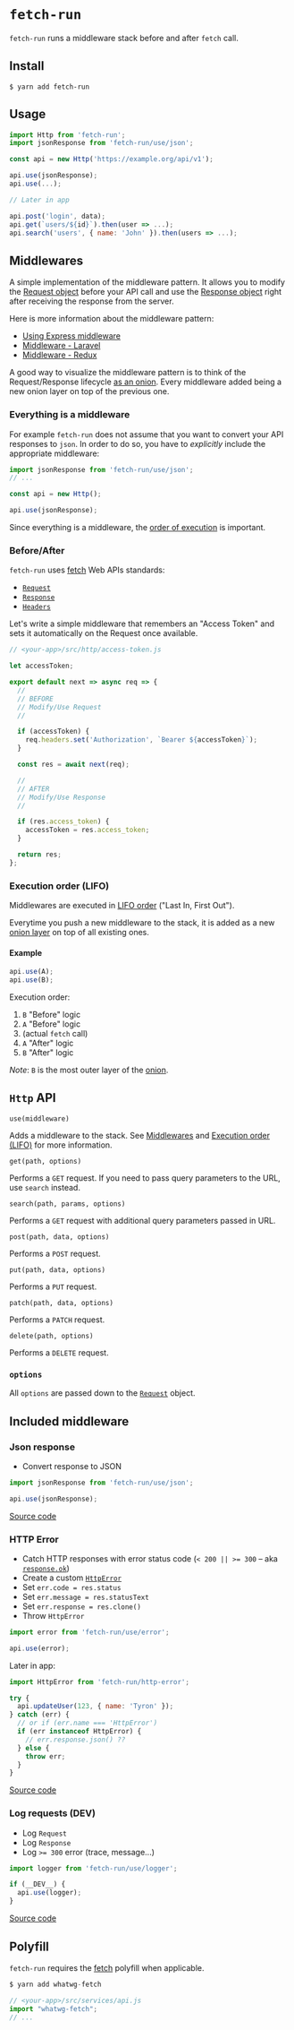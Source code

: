 # `fetch-run`

`fetch-run` runs a middleware stack before and after `fetch` call.

## Install

```
$ yarn add fetch-run
```

## Usage

```js
import Http from 'fetch-run';
import jsonResponse from 'fetch-run/use/json';

const api = new Http('https://example.org/api/v1');

api.use(jsonResponse);
api.use(...);

// Later in app

api.post('login', data);
api.get(`users/${id}`).then(user => ...);
api.search('users', { name: 'John' }).then(users => ...);
```

## Middlewares

A simple implementation of the middleware pattern. It allows you to modify the [Request object](https://developer.mozilla.org/en-US/docs/Web/API/Request) before your API call and use the [Response object](https://developer.mozilla.org/en-US/docs/Web/API/Response) right after receiving the response from the server.

Here is more information about the middleware pattern:

- [Using Express middleware](https://expressjs.com/en/guide/using-middleware.html)
- [Middleware - Laravel](https://laravel.com/docs/5.7/middleware)
- [Middleware - Redux](https://redux.js.org/advanced/middleware)

A good way to visualize the middleware pattern is to think of the Request/Response lifecycle [as an onion](https://www.google.com/search?q=middleware+onion&tbm=isch). Every middleware added being a new onion layer on top of the previous one.

### Everything is a middleware

For example `fetch-run` does not assume that you want to convert your API responses to `json`. In order to do so, you have to _explicitly_ include the appropriate middleware:

```js
import jsonResponse from 'fetch-run/use/json';
// ...

const api = new Http();

api.use(jsonResponse);
```

Since everything is a middleware, the [order of execution](https://github.com/eightyfive/fetch-run#execution-order-lifo) is important.

### Before/After

`fetch-run` uses [fetch](https://developer.mozilla.org/en-US/docs/Web/API/Fetch_API) Web APIs standards:

- [`Request`](https://developer.mozilla.org/en-US/docs/Web/API/Request)
- [`Response`](https://developer.mozilla.org/en-US/docs/Web/API/Response)
- [`Headers`](https://developer.mozilla.org/en-US/docs/Web/API/Headers)

Let's write a simple middleware that remembers an "Access Token" and sets it automatically on the Request once available.

```js
// <your-app>/src/http/access-token.js

let accessToken;

export default next => async req => {
  //
  // BEFORE
  // Modify/Use Request
  //

  if (accessToken) {
    req.headers.set('Authorization', `Bearer ${accessToken}`);
  }

  const res = await next(req);

  //
  // AFTER
  // Modify/Use Response
  //

  if (res.access_token) {
    accessToken = res.access_token;
  }

  return res;
};
```

### Execution order (LIFO)

Middlewares are executed in [LIFO order](https://en.wikipedia.org/wiki/FIFO_and_LIFO_accounting#LIFO) ("Last In, First Out").

Everytime you push a new middleware to the stack, it is added as a new [onion layer](https://www.google.com/search?q=middleware+onion&tbm=isch) on top of all existing ones.

#### Example

```js
api.use(A);
api.use(B);
```

Execution order:

1. `B` "Before" logic
2. `A` "Before" logic
3. (actual `fetch` call)
4. `A` "After" logic
5. `B` "After" logic

_Note_: `B` is the most outer layer of the [onion](https://www.google.com/search?q=middleware+onion&tbm=isch).

## `Http` API

`use(middleware)`

Adds a middleware to the stack. See [Middlewares](https://github.com/eightyfive/fetch-run#middlewares) and [Execution order (LIFO)](https://github.com/eightyfive/fetch-run#execution-order-lifo) for more information.

`get(path, options)`

Performs a `GET` request. If you need to pass query parameters to the URL, use `search` instead.

`search(path, params, options)`

Performs a `GET` request with additional query parameters passed in URL.

`post(path, data, options)`

Performs a `POST` request.

`put(path, data, options)`

Performs a `PUT` request.

`patch(path, data, options)`

Performs a `PATCH` request.

`delete(path, options)`

Performs a `DELETE` request.

### `options`

All `options` are passed down to the [`Request`](https://developer.mozilla.org/en-US/docs/Web/API/Request) object.

## Included middleware

### Json response

- Convert response to JSON

```js
import jsonResponse from 'fetch-run/use/json';

api.use(jsonResponse);
```

[Source code](https://github.com/eightyfive/fetch-run/blob/master/use/json.js)

### HTTP Error

- Catch HTTP responses with error status code (`< 200 || >= 300` – aka [`response.ok`](https://developer.mozilla.org/en-US/docs/Web/API/Response/ok))
- Create a custom [`HttpError`](https://github.com/eightyfive/fetch-run/blob/master/http-error.js)
- Set `err.code = res.status`
- Set `err.message = res.statusText`
- Set `err.response = res.clone()`
- Throw `HttpError`

```js
import error from 'fetch-run/use/error';

api.use(error);
```

Later in app:

```js
import HttpError from 'fetch-run/http-error';

try {
  api.updateUser(123, { name: 'Tyron' });
} catch (err) {
  // or if (err.name === 'HttpError')
  if (err instanceof HttpError) {
    // err.response.json() ??
  } else {
    throw err;
  }
}
```

[Source code](https://github.com/eightyfive/fetch-run/blob/master/use/error.js)

### Log requests (DEV)

- Log `Request`
- Log `Response`
- Log `>= 300` error (trace, message...)

```js
import logger from 'fetch-run/use/logger';

if (__DEV__) {
  api.use(logger);
}
```

[Source code](https://github.com/eightyfive/fetch-run/blob/master/use/logger.js)

## Polyfill

`fetch-run` requires the [fetch](https://github.com/github/fetch) polyfill when applicable.

```js
$ yarn add whatwg-fetch

// <your-app>/src/services/api.js
import "whatwg-fetch";
// ...
```
